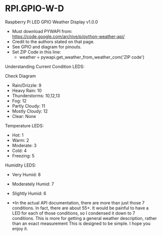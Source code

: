 # RPI.GPIO-W-D

Raspberry Pi LED GPIO Weather Display v1.0.0

* Must download PYWAPI from: https://code.google.com/archive/p/python-weather-api/
* Credit to the authors stated on that page.
* See GPIO and diagram for pinouts.
* Set ZIP Code in this line:
  * weather = pywapi.get_weather_from_weather_com('ZIP code')





Understanding Current Condition LEDS:

Check Diagram

* Rain/Drizzle: 9
* Heavy Rain: 10
* Thunderstorms: 10,12,13
* Fog: 12
* Partly Cloudy: 11
* Mostly Cloudy: 12
* Clear: None

Temperature LEDS:

* Hot: 1
* Warm: 2
* Moderate: 3
* Cold: 4
* Freezing: 5

Humidity LEDS:

* Very Humid: 8
* Moderately Humid: 7
* Slightly Humid: 6


* *In the actual API documentation, there are more than just those 7 conditions. In fact, there are about 55+. It would be painful to have a LED for each of those conditions, so I condensed it down to 7 conditions. This is more for getting a general weather description, rather than an exact measurement This is designed to be simple. I hope you enjoy it.
